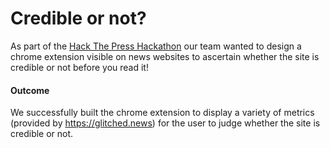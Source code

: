 # Credible or not?

As part of the [Hack The Press Hackathon](https://hackthepress.org/) our team wanted to design a chrome extension visible on news websites to ascertain whether the site is credible or not before you read it!

#### Outcome
We successfully built the chrome extension to display a variety of metrics (provided by https://glitched.news) for the user to judge whether the site is credible or not.
